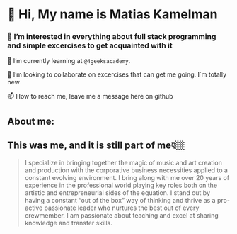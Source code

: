 # 👋 Hi, My name is Matias Kamelman

### 👀 I’m interested in everything about full stack programming and simple excercises to get acquainted with it
  
 🌱 I’m currently learning at `@4geeksacademy`.
  
💞️ I’m looking to collaborate on excercises that can get me going. I´m totally new

📫 How to reach me, leave me a message here on github

## About me:

## This was me, and it is still part of me👇🏼
>I specialize in bringing together the magic of music and art creation and production with the corporative business necessities applied to a constant evolving environment.
I bring along with me over 20 years of experience in the professional world playing key roles both on the artistic and entrepreneurial sides of the equation. I stand out by having a constant “out of the box” way of thinking and thrive as a pro-active passionate leader who nurtures the best out of every crewmember. I am passionate about teaching and excel at sharing knowledge and transfer skills.

